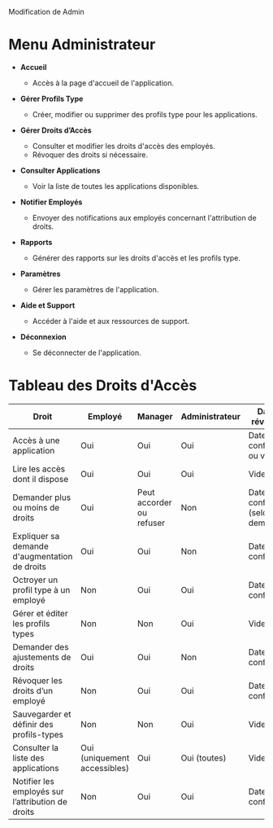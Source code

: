 Modification de Admin 

# Menu Administrateur

- **Accueil**
  - Accès à la page d'accueil de l'application.

- **Gérer Profils Type**
  - Créer, modifier ou supprimer des profils type pour les applications.

- **Gérer Droits d’Accès**
  - Consulter et modifier les droits d'accès des employés.
  - Révoquer des droits si nécessaire.

- **Consulter Applications**
  - Voir la liste de toutes les applications disponibles.

- **Notifier Employés**
  - Envoyer des notifications aux employés concernant l'attribution de droits.

- **Rapports**
  - Générer des rapports sur les droits d'accès et les profils type.

- **Paramètres**
  - Gérer les paramètres de l'application.

- **Aide et Support**
  - Accéder à l'aide et aux ressources de support.

- **Déconnexion**
  - Se déconnecter de l'application.

# Tableau des Droits d'Accès

| Droit                                         | Employé                  | Manager                          | Administrateur                     | Date de révocation                      |
|-----------------------------------------------|--------------------------|----------------------------------|------------------------------------|------------------------------------------|
| Accès à une application                       | Oui                      | Oui                              | Oui                                | Date configurable ou vide                |
| Lire les accès dont il dispose                | Oui                      | Oui                              | Oui                                | Vide                                     |
| Demander plus ou moins de droits              | Oui                      | Peut accorder ou refuser         | Non         | Date configurable (selon la demande)     |
| Expliquer sa demande d'augmentation de droits | Oui                      | Oui                              | Non                              | Date configurable                        |
| Octroyer un profil type à un employé         | Non                      | Oui                              | Oui                                | Date configurable                        |
| Gérer et éditer les profils types             | Non                      | Non                              | Oui                                | Vide                                     |
| Demander des ajustements de droits            | Oui                      | Oui                              | Non                               | Date configurable                        |
| Révoquer les droits d’un employé              | Non                      | Oui                              | Oui                                | Date configurable                        |
| Sauvegarder et définir des profils-types      | Non                      | Non                              | Oui                                | Vide                                     |
| Consulter la liste des applications           | Oui (uniquement accessibles) | Oui                           | Oui (toutes)                       | Vide                                     |
| Notifier les employés sur l’attribution de droits | Non                  | Oui                              | Oui                                | Date configurable                        |
